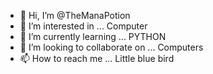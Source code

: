 - 👋 Hi, I’m @TheManaPotion
- 👀 I’m interested in ... Computer
- 🌱 I’m currently learning ... PYTHON
- 💞️ I’m looking to collaborate on ... Computers
- 📫 How to reach me ... Little blue bird

<!---
TheManaPotion/TheManaPotion is a ✨ special ✨ repository because its `README.md` (this file) appears on your GitHub profile.
You can click the Preview link to take a look at your changes.
--->
